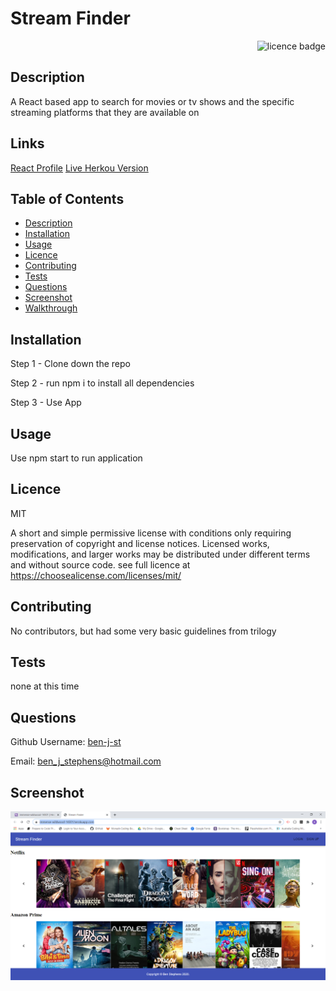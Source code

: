 # Stream Finder

    
<div align="right"><img alt="licence badge" src="https://img.shields.io/badge/licence-MIT-yellow"></div>

## Description 

A React based app to search for movies or tv shows and the specific streaming platforms that they are available on 
## Links

<a href="https://github.com/ben-j-st/Stream-Finder">React Profile</a>
<a href="https://immense-wildwood-14301.herokuapp.com/">Live Herkou Version</a>


## Table of Contents

* [Description](#Description)
* [Installation](#Installation)
* [Usage](#Usage)
* [Licence](#Licence)
* [Contributing](#Contributing)
* [Tests](#Tests)
* [Questions](#Questions)
* [Screenshot](#Screenshot)
* [Walkthrough](#Walkthrough-video)

## Installation

Step 1 - Clone down the repo

Step 2 - run npm i to install all dependencies

Step 3 - Use App

## Usage

Use npm start to run application 

## Licence 

MIT

A short and simple permissive license with conditions only requiring preservation of copyright and license notices. Licensed works, modifications, and larger works may be distributed under different terms and without source code. see full licence at https://choosealicense.com/licenses/mit/

## Contributing 

No contributors, but had some very basic guidelines from trilogy

## Tests

none at this time

## Questions

Github Username: <a href="https://github.com/ben-j-st">ben-j-st</a>

Email: ben_j_stephens@hotmail.com

## Screenshot 

![screenshot](./client/public/images/streamfinder.PNG) 


